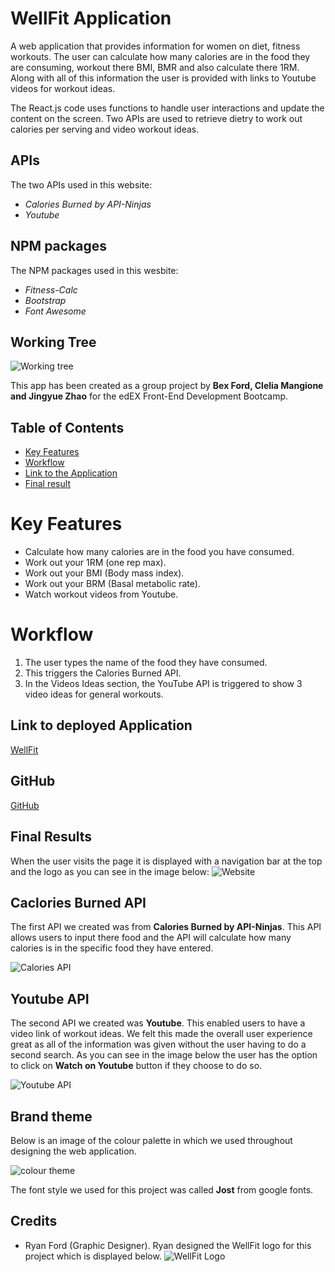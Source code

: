 # WellFit Application

A web application that provides information for women on diet, fitness workouts. The user can calculate how many calories are in the food they are consuming, workout there BMI, BMR and also calculate there 1RM. Along with all of this information the user is provided with links to Youtube videos for workout ideas.

The React.js code uses functions to handle user interactions and update the content on the screen. Two APIs are used to retrieve dietry to work out calories per serving and video workout ideas. 

## APIs 
The two APIs used in this website: 
- *Calories Burned by API-Ninjas*
- *Youtube*

## NPM packages
The NPM packages used in this wesbite:
- *Fitness-Calc*
- *Bootstrap* 
- *Font Awesome*

## Working Tree
![Working tree]()

This app has been created as a group project by **Bex Ford, Clelia Mangione and Jingyue Zhao** for the edEX Front-End Development Bootcamp. 

## Table of Contents

- [Key Features](#key-features)
- [Workflow](#workflow)
- [Link to the Application](#link-to-deployed-application)
- [Final result](#final-results)

# Key Features

- Calculate how many calories are in the food you have consumed.
- Work out your 1RM (one rep max).
- Work out your BMI (Body mass index).
- Work out your BRM (Basal metabolic rate).
- Watch workout videos from Youtube.

# Workflow

1. The user types the name of the food they have consumed. 
2. This triggers the Calories Burned API. 
3. In the Videos Ideas section, the YouTube API is triggered to show 3 video ideas for general workouts.

## Link to deployed Application

[WellFit]()

## GitHub 
[GitHub]()

## Final Results

When the user visits the page it is displayed with a navigation bar at the top and the logo as you can see in the image below:
![Website](assets/Website.png)

## Caclories Burned API

The first API we created was from **Calories Burned by API-Ninjas**. This API allows users to input there food and the API will calculate how many calories is in the specific food they have entered. 

![Calories API]()

## Youtube API 

The second API we created was **Youtube**. This enabled users to have a video link of workout ideas. We felt this made the overall user experience great as all of the information was given without the user having to do a second search. As you can see in the image below the user has the option to click on **Watch on Youtube** button if they choose to do so. 

![Youtube API]()

## Brand theme
Below is an image of the colour palette in which we used throughout designing the web application. 

![colour theme](assets/JVcolour.png)

The font style we used for this project was called **Jost** from google fonts.


## Credits 

- Ryan Ford (Graphic Designer). Ryan designed the WellFit logo for this project which is displayed below. 
![WellFit Logo]()

